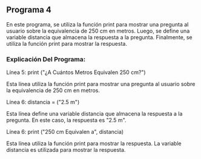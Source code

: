 ## Programa 4
En este programa, se utiliza la función print para mostrar una pregunta al usuario sobre la equivalencia de 250 cm en metros. Luego, se define una variable distancia que almacena la respuesta a la pregunta. Finalmente, se utiliza la función print para mostrar la respuesta.

### Explicación Del Programa:
Línea 5:
print ("¿A Cuántos Metros Equivalen 250 cm?")

Esta línea utiliza la función print para mostrar una pregunta al usuario sobre la equivalencia de 250 cm en metros.

Línea 6:
distancia = ("2.5 m")

Esta línea define una variable distancia que almacena la respuesta a la pregunta. En este caso, la respuesta es "2.5 m".

Línea 6:
print ("250 cm Equivalen a", distancia)

Esta línea utiliza la función print para mostrar la respuesta. La variable distancia es utilizada para mostrar la respuesta.
